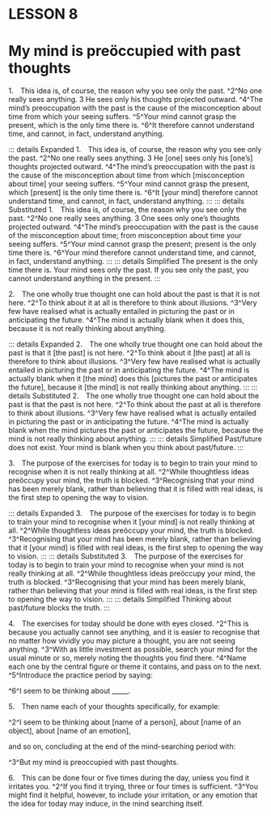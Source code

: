 # LESSON 8

# My mind is preöccupied with past thoughts

<a name=w-pi-8-1></a>1.&emsp;This idea is, of course, the reason why you see only the past. ^2^No one really sees anything. 3 He sees only his thoughts projected outward. ^4^The mind’s preoccupation with the past is the cause of the misconception about time from which your seeing suffers. ^5^Your mind cannot grasp the present, which is the only time there is. ^6^It therefore cannot understand time, and cannot, in fact, understand anything.


::: details Expanded
1.&emsp;This idea is, of course, the reason why you see only the past. ^2^No one really sees anything. 3 He [one] sees only his [one’s] thoughts projected outward. ^4^The mind’s preoccupation with the past is the cause of the misconception about time from which [misconception about time] your seeing suffers. ^5^Your mind cannot grasp the present, which [present] is the only time there is. ^6^It [your mind] therefore cannot understand time, and cannot, in fact, understand anything.
:::
::: details Substituted
1.&emsp;This idea is, of course, the reason why you see only the past. ^2^No one really sees anything. 3 One sees only one’s thoughts projected outward. ^4^The mind’s preoccupation with the past is the cause of the misconception about time; from misconception about time your seeing suffers. ^5^Your mind cannot grasp the present; present is the only time there is. ^6^Your mind therefore cannot understand time, and cannot, in fact, understand anything.
:::
::: details Simplified
The present is the only time there is. Your mind sees only the past. If you see only the past, you cannot understand anything in the present.
:::


<a name=w-pi-88-2></a>2.&emsp;The one wholly true thought one can hold about the past is that it is not here. ^2^To think about it at all is therefore to think about illusions. ^3^Very few have realised what is actually entailed in picturing the past or in anticipating the future. ^4^The mind is actually blank when it does this, because it is not really thinking about anything.


::: details Expanded
2.&emsp;The one wholly true thought one can hold about the past is that it [the past] is not here. ^2^To think about it [the past] at all is therefore to think about illusions. ^3^Very few have realised what is actually entailed in picturing the past or in anticipating the future. ^4^The mind is actually blank when it [the mind] does this [pictures the past or anticipates the future], because it [the mind] is not really thinking about anything.
:::
::: details Substituted
2.&emsp;The one wholly true thought one can hold about the past is that the past is not here. ^2^To think about the past at all is therefore to think about illusions. ^3^Very few have realised what is actually entailed in picturing the past or in anticipating the future. ^4^The mind is actually blank when the mind pictures the past or anticipates the future, because the mind is not really thinking about anything.
:::
::: details Simplified
Past/future does not exist. Your mind is blank when you think about past/future.
:::


<a name=w-pi-8-3></a>3.&emsp;The purpose of the exercises for today is to begin to train your mind to recognise when it is not really thinking at all. ^2^While thoughtless ideas preöccupy your mind, the truth is blocked. ^3^Recognising that your mind has been merely blank, rather than believing that it is filled with real ideas, is the first step to opening the way to vision.


::: details Expanded
3.&emsp;The purpose of the exercises for today is to begin to train your mind to recognise when it [your mind] is not really thinking at all. ^2^While thoughtless ideas preöccupy your mind, the truth is blocked. ^3^Recognising that your mind has been merely blank, rather than believing that it [your mind] is filled with real ideas, is the first step to opening the way to vision.
:::
::: details Substituted
3.&emsp;The purpose of the exercises for today is to begin to train your mind to recognise when your mind is not really thinking at all. ^2^While thoughtless ideas preöccupy your mind, the truth is blocked. ^3^Recognising that your mind has been merely blank, rather than believing that your mind is filled with real ideas, is the first step to opening the way to vision.
:::
::: details Simplified
Thinking about past/future blocks the truth. 
:::


<a name=w-pi-8-4></a>4.&emsp;The exercises for today should be done with eyes closed. ^2^This is because you actually cannot see anything, and it is easier to recognise that no matter how vividly you may picture a thought, you are not seeing anything. ^3^With as little investment as possible, search your mind for the usual minute or so, merely noting the thoughts you find there. ^4^Name each one by the central figure or theme it contains, and pass on to the next. ^5^Introduce the practice period by saying:

<div class="indented italic">

^6^I seem to be thinking about _____.

</div>

<a name=w-pi-8.5></a>5.&emsp;Then name each of your thoughts specifically, for example:

<div class="indented italic">

^2^I seem to be thinking about [name of a person], about [name of an object], about [name of an emotion],

</div>

and so on, concluding at the end of the mind-searching period with:

<div class="indented italic">

^3^But my mind is preoccupied with past thoughts.

</div>

<a name=w-pi-8.6></a>6.&emsp;This can be done four or five times during the day, unless you find it irritates you. ^2^If you find it trying, three or four times is sufficient. ^3^You might find it helpful, however, to include your irritation, or any emotion that the idea for today may induce, in the mind searching itself.